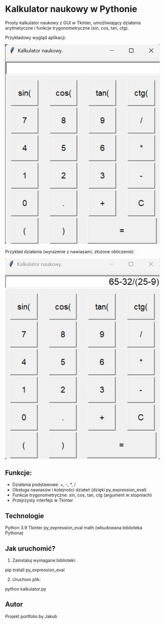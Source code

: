 # Kalkulator naukowy w Pythonie

Prosty kalkulator naukowy z GUI w Tkinter, umożliwiający działania arytmetyczne i funkcje trygonometryczne (sin, cos, tan, ctg).

Przykładowy wygląd aplikacji:

![Okno kalkulatora](wyglad.png)

Przykład działania (wyrażenie z nawiasami, złożone obliczenie):

![Obliczenia](dzialania.png)

## Funkcje:
- Działania podstawowe: +, -, *, /
- Obsługa nawiasów i kolejności działań (dzięki py_expression_eval)
- Funkcje trygonometryczne: sin, cos, tan, ctg (argument w stopniach)
- Przejrzysty interfejs w Tkinter


## Technologie

Python 3.9
Tkinter
py_expression_eval
math (wbudowana biblioteka Pythona)

## Jak uruchomić?

1. Zainstaluj wymagane biblioteki:

pip install py_expression_eval

2. Uruchom plik:

python kalkulator.py

## Autor
Projekt portfolio by Jakub